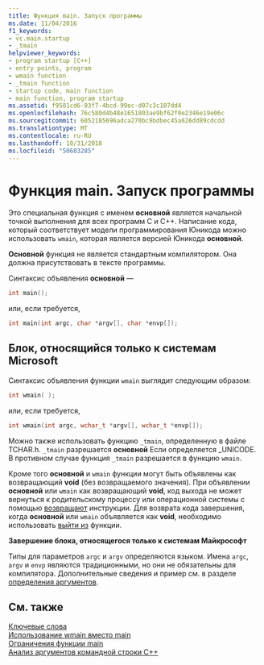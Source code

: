 ```yaml
---
title: Функция main. Запуск программы
ms.date: 11/04/2016
f1_keywords:
- vc.main.startup
- _tmain
helpviewer_keywords:
- program startup [C++]
- entry points, program
- wmain function
- _tmain function
- startup code, main function
- main function, program startup
ms.assetid: f9581cd6-93f7-4bcd-99ec-d07c3c107dd4
ms.openlocfilehash: 76c580d4b48e1651803ae9bf62f0e2346e19e06c
ms.sourcegitcommit: 6052185696adca270bc9bdbec45a626dd89cdcdd
ms.translationtype: MT
ms.contentlocale: ru-RU
ms.lasthandoff: 10/31/2018
ms.locfileid: "50603285"
---
```

# <a name="main-program-startup"></a>Функция main. Запуск программы

Это специальная функция с именем **основной** является начальной точкой выполнения для всех программ C и C++. Написание кода, который соответствует модели программирования Юникода можно использовать `wmain`, которая является версией Юникода **основной**.

**Основной** функция не является стандартным компилятором. Она должна присутствовать в тексте программы.

Синтаксис объявления **основной** —

```cpp
int main();
```

или, если требуется,

```cpp
int main(int argc, char *argv[], char *envp[]);
```

## <a name="microsoft-specific"></a>Блок, относящийся только к системам Microsoft

Синтаксис объявления функции `wmain` выглядит следующим образом:

```cpp
int wmain( );
```

или, если требуется,

```cpp
int wmain(int argc, wchar_t *argv[], wchar_t *envp[]);
```

Можно также использовать функцию `_tmain`, определенную в файле TCHAR.h. `_tmain` разрешается **основной** Если определяется _UNICODE. В противном случае функция `_tmain` разрешается в функцию `wmain`.

Кроме того **основной** и `wmain` функции могут быть объявлены как возвращающий **void** (без возвращаемого значения). При объявлении **основной** или `wmain` как возвращающий **void**, код выхода не может вернуться к родительскому процессу или операционной системы с помощью [возвращают](../cpp/return-statement-in-program-termination-cpp.md) инструкции. Для возврата кода завершения, когда **основной** или `wmain` объявляется как **void**, необходимо использовать [выйти из](../cpp/exit-function.md) функции.

**Завершение блока, относящегося только к системам Майкрософт**

Типы для параметров `argc` и `argv` определяются языком. Имена `argc`, `argv` и `envp` являются традиционными, но они не обязательны для компилятора. Дополнительные сведения и пример см. в разделе [определения аргументов](../cpp/argument-definitions.md).

## <a name="see-also"></a>См. также

[Ключевые слова](../cpp/keywords-cpp.md)<br/>
[Использование wmain вместо main](../cpp/using-wmain-instead-of-main.md)<br/>
[Ограничения функции main](../cpp/main-function-restrictions.md)<br/>
[Анализ аргументов командной строки C++](../cpp/parsing-cpp-command-line-arguments.md)